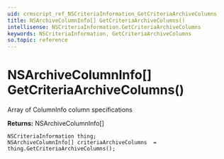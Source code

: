 ```yaml
---
uid: crmscript_ref_NSCriteriaInformation_GetCriteriaArchiveColumns
title: NSArchiveColumnInfo[] GetCriteriaArchiveColumns()
intellisense: NSCriteriaInformation.GetCriteriaArchiveColumns
keywords: NSCriteriaInformation, GetCriteriaArchiveColumns
so.topic: reference
---
```


# NSArchiveColumnInfo[] GetCriteriaArchiveColumns()

Array of ColumnInfo column specifications

**Returns:** NSArchiveColumnInfo[]

```crmscript
NSCriteriaInformation thing;
NSArchiveColumnInfo[] criteriaArchiveColumns  = thing.GetCriteriaArchiveColumns();
```

